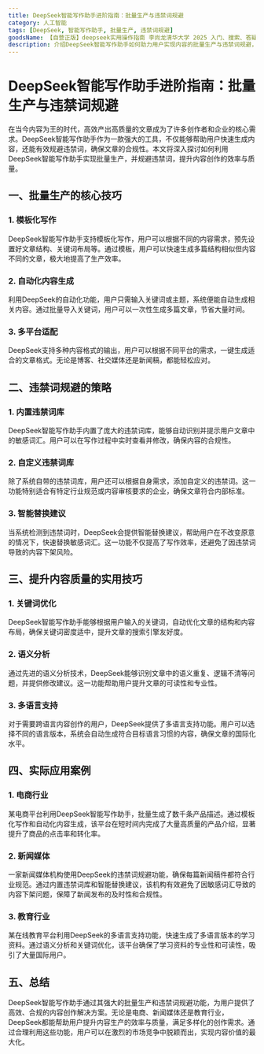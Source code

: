 ```yaml
---
title: DeepSeek智能写作助手进阶指南：批量生产与违禁词规避
category: 人工智能
tags: [DeepSeek, 智能写作助手, 批量生产, 违禁词规避]
goodsName: 【自营正版】deepseek实用操作指南 李尚龙清华大学 2025 入门、搜索、答疑、写作 deepseek使用教程 ai时代生存手册 零基础掌握deepseek 从入门到精通deepseek教程自营
description: 介绍DeepSeek智能写作助手如何助力用户实现内容的批量生产与违禁词规避，提升创作效率与内容质量。文章详细讲解了模板化写作、自动化内容生成等核心技巧，以及内置和自定义违禁词库的使用方法。此外，还分享了关键词优化、语义分析等提升内容质量的策略，并通过电商、新闻媒体和教育行业的实际应用案例展示了DeepSeek的多功能性和适用性。无论是提高产品描述的质量还是确保新闻稿件的合规性，DeepSeek都是强有力的内容创作工具。
---
```

# DeepSeek智能写作助手进阶指南：批量生产与违禁词规避

在当今内容为王的时代，高效产出高质量的文章成为了许多创作者和企业的核心需求。DeepSeek智能写作助手作为一款强大的工具，不仅能够帮助用户快速生成内容，还能有效规避违禁词，确保文章的合规性。本文将深入探讨如何利用DeepSeek智能写作助手实现批量生产，并规避违禁词，提升内容创作的效率与质量。

## 一、批量生产的核心技巧

### 1. 模板化写作
DeepSeek智能写作助手支持模板化写作，用户可以根据不同的内容需求，预先设置好文章结构、关键词布局等。通过模板，用户可以快速生成多篇结构相似但内容不同的文章，极大地提高了生产效率。

### 2. 自动化内容生成
利用DeepSeek的自动化功能，用户只需输入关键词或主题，系统便能自动生成相关内容。通过批量导入关键词，用户可以一次性生成多篇文章，节省大量时间。

### 3. 多平台适配
DeepSeek支持多种内容格式的输出，用户可以根据不同平台的需求，一键生成适合的文章格式。无论是博客、社交媒体还是新闻稿，都能轻松应对。

## 二、违禁词规避的策略

### 1. 内置违禁词库
DeepSeek智能写作助手内置了庞大的违禁词库，能够自动识别并提示用户文章中的敏感词汇。用户可以在写作过程中实时查看并修改，确保内容的合规性。

### 2. 自定义违禁词库
除了系统自带的违禁词库，用户还可以根据自身需求，添加自定义的违禁词。这一功能特别适合有特定行业规范或内容审核要求的企业，确保文章符合内部标准。

### 3. 智能替换建议
当系统检测到违禁词时，DeepSeek会提供智能替换建议，帮助用户在不改变原意的情况下，快速替换敏感词汇。这一功能不仅提高了写作效率，还避免了因违禁词导致的内容下架风险。

## 三、提升内容质量的实用技巧

### 1. 关键词优化
DeepSeek智能写作助手能够根据用户输入的关键词，自动优化文章的结构和内容布局，确保关键词密度适中，提升文章的搜索引擎友好度。

### 2. 语义分析
通过先进的语义分析技术，DeepSeek能够识别文章中的语义重复、逻辑不清等问题，并提供修改建议。这一功能帮助用户提升文章的可读性和专业性。

### 3. 多语言支持
对于需要跨语言内容创作的用户，DeepSeek提供了多语言支持功能。用户可以选择不同的语言版本，系统会自动生成符合目标语言习惯的内容，确保文章的国际化水平。

## 四、实际应用案例

### 1. 电商行业
某电商平台利用DeepSeek智能写作助手，批量生成了数千条产品描述。通过模板化写作和自动化内容生成，该平台在短时间内完成了大量高质量的产品介绍，显著提升了商品的点击率和转化率。

### 2. 新闻媒体
一家新闻媒体机构使用DeepSeek的违禁词规避功能，确保每篇新闻稿件都符合行业规范。通过内置违禁词库和智能替换建议，该机构有效避免了因敏感词汇导致的内容下架问题，保障了新闻发布的及时性和合规性。

### 3. 教育行业
某在线教育平台利用DeepSeek的多语言支持功能，快速生成了多语言版本的学习资料。通过语义分析和关键词优化，该平台确保了学习资料的专业性和可读性，吸引了大量国际用户。

## 五、总结

DeepSeek智能写作助手通过其强大的批量生产和违禁词规避功能，为用户提供了高效、合规的内容创作解决方案。无论是电商、新闻媒体还是教育行业，DeepSeek都能帮助用户提升内容生产的效率与质量，满足多样化的创作需求。通过合理利用这些功能，用户可以在激烈的市场竞争中脱颖而出，实现内容价值的最大化。